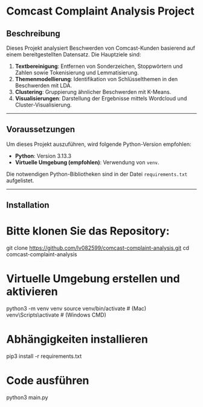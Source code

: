 # Comcast Complaint Analysis Project

## Beschreibung

Dieses Projekt analysiert Beschwerden von Comcast-Kunden basierend auf einem bereitgestellten Datensatz. Die Hauptziele sind:
1. **Textbereinigung**: Entfernen von Sonderzeichen, Stoppwörtern und Zahlen sowie Tokenisierung und Lemmatisierung.
2. **Themenmodellierung**: Identifikation von Schlüsselthemen in den Beschwerden mit LDA.
3. **Clustering**: Gruppierung ähnlicher Beschwerden mit K-Means.
4. **Visualisierungen**: Darstellung der Ergebnisse mittels Wordcloud und Cluster-Visualisierung.

---

## Voraussetzungen

Um dieses Projekt auszuführen, wird folgende Python-Version empfohlen:
- **Python**: Version 3.13.3
- **Virtuelle Umgebung (empfohlen)**: Verwendung von `venv`.

Die notwendigen Python-Bibliotheken sind in der Datei `requirements.txt` aufgelistet.

---

## Installation
# Bitte klonen Sie das Repository:
git clone https://github.com/lv082599/comcast-complaint-analysis.git
cd comcast-complaint-analysis

# Virtuelle Umgebung erstellen und aktivieren
python3 -m venv venv
source venv/bin/activate  # (Mac)
venv\Scripts\activate     # (Windows CMD)

# Abhängigkeiten installieren
pip3 install -r requirements.txt

# Code ausführen
python3 main.py

